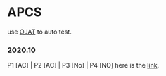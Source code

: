 # APCS

use [OJAT](https://github.com/bloodnighttw/OJAT) to auto test.


### 2020.10
P1 [AC]  | P2 [AC] | P3 [No] | P4 [NO]
here is the [link](https://github.com/bloodnighttw/APCS/tree/main/2020.10).

